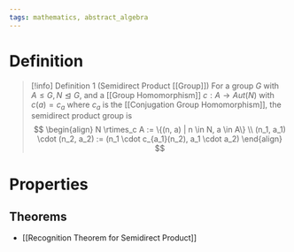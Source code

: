 ```yaml
---
tags: mathematics, abstract_algebra
---
```


# Definition

> [!info] Definition 1 (Semidirect Product [[Group]])
> For a group $G$ with $A \leq G, N \trianglelefteq G$, and a [[Group Homomorphism]] $c: A \rightarrow Aut(N)$ with $c(a) = c_a$ where $c_a$ is the [[Conjugation Group Homomorphism]], the semidirect product group is
> $$
> \begin{align}
> N \rtimes_c A := \{(n, a) | n \in N, a \in A\} \\
> (n_1, a_1) \cdot (n_2, a_2) := (n_1 \cdot c_{a_1}(n_2), a_1 \cdot a_2)
> \end{align}
> $$

# Properties

## Theorems
- [[Recognition Theorem for Semidirect Product]]